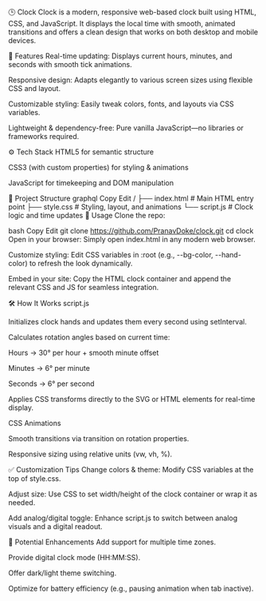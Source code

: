 🕒 Clock
Clock is a modern, responsive web-based clock built using HTML, CSS, and JavaScript. It displays the local time with smooth, animated transitions and offers a clean design that works on both desktop and mobile devices.

🚀 Features
Real-time updating: Displays current hours, minutes, and seconds with smooth tick animations.

Responsive design: Adapts elegantly to various screen sizes using flexible CSS and layout.

Customizable styling: Easily tweak colors, fonts, and layouts via CSS variables.

Lightweight & dependency-free: Pure vanilla JavaScript—no libraries or frameworks required.

⚙️ Tech Stack
HTML5 for semantic structure

CSS3 (with custom properties) for styling & animations

JavaScript for timekeeping and DOM manipulation

📁 Project Structure
graphql
Copy
Edit
/
├── index.html        # Main HTML entry point
├── style.css         # Styling, layout, and animations
└── script.js         # Clock logic and time updates
🎨 Usage
Clone the repo:

bash
Copy
Edit
git clone https://github.com/PranavDoke/clock.git
cd clock
Open in your browser:
Simply open index.html in any modern web browser.

Customize styling:
Edit CSS variables in :root (e.g., --bg-color, --hand-color) to refresh the look dynamically.

Embed in your site:
Copy the HTML clock container and append the relevant CSS and JS for seamless integration.

🛠️ How It Works
script.js

Initializes clock hands and updates them every second using setInterval.

Calculates rotation angles based on current time:

Hours → 30° per hour + smooth minute offset

Minutes → 6° per minute

Seconds → 6° per second

Applies CSS transforms directly to the SVG or HTML elements for real-time display.

CSS Animations

Smooth transitions via transition on rotation properties.

Responsive sizing using relative units (vw, vh, %).

✅ Customization Tips
Change colors & theme: Modify CSS variables at the top of style.css.

Adjust size: Use CSS to set width/height of the clock container or wrap it as needed.

Add analog/digital toggle: Enhance script.js to switch between analog visuals and a digital readout.

🧩 Potential Enhancements
Add support for multiple time zones.

Provide digital clock mode (HH:MM:SS).

Offer dark/light theme switching.

Optimize for battery efficiency (e.g., pausing animation when tab inactive).
